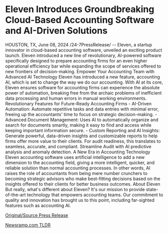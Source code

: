 # Eleven Introduces Groundbreaking Cloud-Based Accounting Software and AI-Driven Solutions

HOUSTON, TX, June 08, 2024 /24-7PressRelease/ -- Eleven, a startup innovator in cloud-based accounting software, unveiled an exciting product launch. Eleven introduced a new line of revolutionary, AI-powered software specifically designed to prepare accounting firms for an even higher operational efficiency bar while expanding the scope of services offered to new frontiers of decision-making.  Empower Your Accounting Team with Advanced AI Technology  Eleven has introduced a new feature, accounting AI, which is set to change the way we do our accounting. With AI at its core, Eleven ensures software for accounting firms can experience the absolute power of automation, breaking free from the archaic problems of inefficient data processing and human errors in manual working environments.  Revolutionary Features for Future-Ready Accounting Firms  - AI-Driven Automation: Automate repetitive tasks and data entries with minimal error, freeing up the accountants' time to focus on strategic decision-making. - Advanced Document Management: Uses AI to automatically organize and search for documents smartly, making it easy to find and access while keeping important information secure. - Custom Reporting and AI Insights: Generate powerful, data-driven insights and customizable reports to help firms offer more value to their clients.  For audit readiness, this translates to seamless, accurate, and compliant. Streamline Audit with AI predictive analysis and anomaly detection.  A New Era in Accounting Technology  Eleven accounting software uses artificial intelligence to add a new dimension to the accounting field, giving a more intelligent, quicker, and reliable solution than normal accounting processes. In other words, AI raises the role of accountants from being mere number crunchers to becoming strategic advisors who make best-fitting decisions based on the insights offered to their clients for better business outcomes.  About Eleven   But really, what's different about Eleven? It's our mission to provide state-of-the-art technology that empowers accounting teams. Our commitment to quality and innovation has brought us to this point, including far-sighted features such as accounting AI. 

[Original/Source Press Release](https://www.24-7pressrelease.com/press-release/511527/eleven-introduces-groundbreaking-cloud-based-accounting-software-and-ai-driven-solutions) 

[Newsramp.com TLDR](https://newsramp.com/None) 